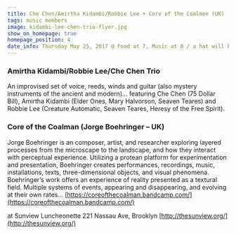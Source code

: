 ```yaml
---
title: Che Chen/Amirtha Kidambi/Robbie Lee + Core of the Coalmen (UK)
tags: music members
image: kidambi-lee-chen-trio-flyer.jpg
show_on_homepage: true
homepage_position: 4
date_info: Thursday May 25, 2017 @ Food at 7, Music at 8 / a hat will be pa$$ed
---
```


### Amirtha Kidambi/Robbie Lee/Che Chen Trio

An improvised set of voice, reeds, winds and guitar (also mystery instruments
of the ancient and modern)... featuring Che Chen (75 Dollar Bill), Amirtha
Kidambi (Elder Ones, Mary Halvorson, Seaven Teares) and Robbie Lee (Creature
Automatic, Seaven Teares, Heresy of the Free Spirit).

### Core of the Coalman (Jorge Boehringer – UK)

Jorge Boehringer is an composer, artist, and researcher exploring layered
processes from the microscape to the landscape, and how they interact with
perceptual experience. Utilizing a protean platform for experimentation and
presentation, Boehringer creates performances, recordings, music,
installations, texts, three-dimensional objects, and visual phenomena.
Boehringer’s work offers an experience of reality presented as a textural field.
Multiple systems of events, appearing and disappearing, and evolving at their
own rates... [https://coreofthecoalman.bandcamp.com/](https://coreofthecoalman.bandcamp.com/)

at Sunview Luncheonette
221 Nassau Ave, Brooklyn
[http://thesunview.org/](http://thesunview.org/)
